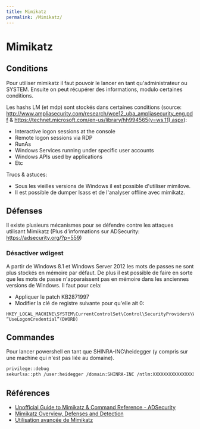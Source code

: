 ```yaml
---
title: Mimikatz
permalink: /Mimikatz/
---
```


# Mimikatz

Conditions
----------

Pour utiliser mimikatz il faut pouvoir le lancer en tant qu'administrateur ou SYSTEM. Ensuite on peut récupérer des informations, modulo certaines conditions.

Les hashs LM (et mdp) sont stockés dans certaines conditions (source: <http://www.ampliasecurity.com/research/wce12_uba_ampliasecurity_eng.pdf> & <https://technet.microsoft.com/en-us/library/hh994565(v=ws.11).aspx>):

-   Interactive logon sessions at the console
-   Remote logon sessions via RDP
-   RunAs
-   Windows Services running under specific user accounts
-   Windows APIs used by applications
-   Etc

Trucs & astuces:
- Sous les vieilles versions de Windows il est possible d'utiliser mimilove.
- Il est possible de dumper lsass et de l'analyser offline avec mimikatz.

Défenses
--------

Il existe plusieurs mécanismes pour se défendre contre les attaques utilisant Mimikatz (Plus d'informations sur ADSecurity: <https://adsecurity.org/?p=559>)

### Désactiver wdigest

A partir de Windows 8.1 et Windows Server 2012 les mots de passes ne sont plus stockés en mémoire par défaut. De plus il est possible de faire en sorte que les mots de passe n'apparaissent pas en mémoire dans les anciennes versions de Windows. Il faut pour cela:

-   Appliquer le patch KB2871997
-   Modifier la clé de registre suivante pour qu'elle ait 0:

``` text
HKEY_LOCAL_MACHINE\SYSTEM\CurrentControlSet\Control\SecurityProviders\WDigest “UseLogonCredential”(DWORD)
```

Commandes
---------

Pour lancer powershell en tant que SHINRA-INC\\heidegger (y compris sur une machine qui n'est pas liée au domaine).

``` bash
privilege::debug
sekurlsa::pth /user:heidegger /domain:SHINRA-INC /ntlm:XXXXXXXXXXXXXXXX /run:powershell.exe
```

Références
----------

-   [Unofficial Guide to Mimikatz & Command Reference - ADSecurity](https://adsecurity.org/?page_id=1821)
-   [Mimikatz Overview, Defenses and Detection](https://www.sans.org/reading-room/whitepapers/detection/mimikatz-overview-defenses-detection-36780)
-   [Utilisation avancée de Mimikatz](http://connect.ed-diamond.com/MISC/MISC-066/Utilisation-avancee-de-Mimikatz)

